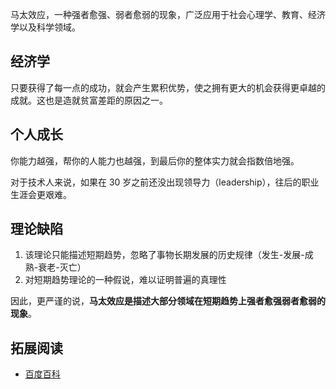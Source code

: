 马太效应，一种强者愈强、弱者愈弱的现象，广泛应用于社会心理学、教育、经济学以及科学领域。

## 经济学

只要获得了每一点的成功，就会产生累积优势，使之拥有更大的机会获得更卓越的成就。这也是造就贫富差距的原因之一。

## 个人成长

你能力越强，帮你的人能力也越强，到最后你的整体实力就会指数倍地强。

对于技术人来说，如果在 30 岁之前还没出现领导力（leadership），往后的职业生涯会更艰难。

## 理论缺陷

1. 该理论只能描述短期趋势，忽略了事物长期发展的历史规律（发生-发展-成熟-衰老-灭亡）
2. 对短期趋势理论的一种假说，难以证明普遍的真理性

因此，更严谨的说，**马太效应是描述大部分领域在短期趋势上强者愈强弱者愈弱的现象**。

## 拓展阅读

- [百度百科](https://baike.baidu.com/item/%E9%A9%AC%E5%A4%AA%E6%95%88%E5%BA%94/70100)